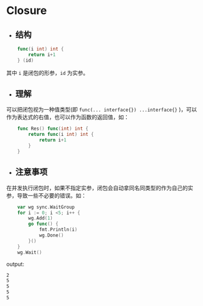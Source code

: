 # Closure



- ## 结构
```go
	func(i int) int {
		return i+1
	} (id)
```
其中 `i` 是闭包的形参，`id` 为实参。

- ## 理解
可以把闭包视为一种值类型(即 `func(... interface{}) ...interface{}` )，可以作为表达式的右值，也可以作为函数的返回值，如：
```go
	func Res() func(int) int {
        return func(i int) int {
            return i+1
        }
	}
```

- ## 注意事项
在并发执行闭包时，如果不指定实参，闭包会自动拿同名同类型的作为自己的实参，导致一些不必要的错误。如：
```go
	var wg sync.WaitGroup
	for i := 0; i <5; i++ {
		wg.Add(1)
		go func() {
			fmt.Println(i)
			wg.Done()
		}()
	}
	wg.Wait()
```
output:
```bash
2
5
5
5
5
```